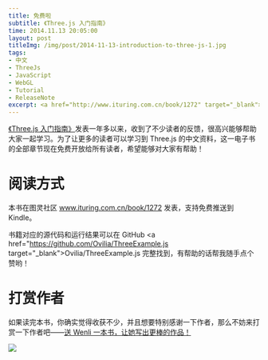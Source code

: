 ```yaml
---
title: 免费啦
subtitle: 《Three.js 入门指南》
time: 2014.11.13 20:05:00
layout: post
titleImg: /img/post/2014-11-13-introduction-to-three-js-1.jpg
tags:
- 中文
- ThreeJs
- JavaScript
- WebGL
- Tutorial
- ReleaseNote
excerpt: <a href="http://www.ituring.com.cn/book/1272" target="_blank">《Three.js 入门指南》发表</a>一年多以来，收到了不少读者的反馈，很高兴能够帮助大家一起学习。为了让更多的读者可以学习到 Three.js 的中文资料，这一电子书的全部章节现在免费开放给所有读者，希望能够对大家有帮助！
---
```


<a href="http://www.ituring.com.cn/book/1272" target="_blank">《Three.js 入门指南》</a>发表一年多以来，收到了不少读者的反馈，很高兴能够帮助大家一起学习。为了让更多的读者可以学习到 Three.js 的中文资料，这一电子书的全部章节现在免费开放给所有读者，希望能够对大家有帮助！

# 阅读方式

本书在图灵社区 <a href="http://www.ituring.com.cn/book/1272" target="_blank">www.ituring.com.cn/book/1272</a> 发表，支持免费推送到 Kindle。

书籍对应的源代码和运行结果可以在 GitHub <a href="https://github.com/Ovilia/ThreeExample.js target="_blank">Ovilia/ThreeExample.js</a> 完整找到，有帮助的话帮我随手点个赞哟！

# 打赏作者

如果读完本书，你确实觉得收获不少，并且想要特别感谢一下作者，那么不妨来打赏一下作者吧——<a href="{{ site.url }}/tip">送 Wenli 一本书，让她写出更棒的作品！</a>

<a href="{{ site.url }}/tip">
<img src="{{ site.url }}/img/loading.gif" data-src="{{ site.url }}/img/zhifu.png" />
</a>


